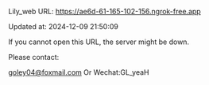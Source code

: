 Lily_web URL: https://ae6d-61-165-102-156.ngrok-free.app

Updated at: 2024-12-09 21:50:09

If you cannot open this URL, the server might be down.

Please contact: 

goley04@foxmail.com Or Wechat:GL_yeaH